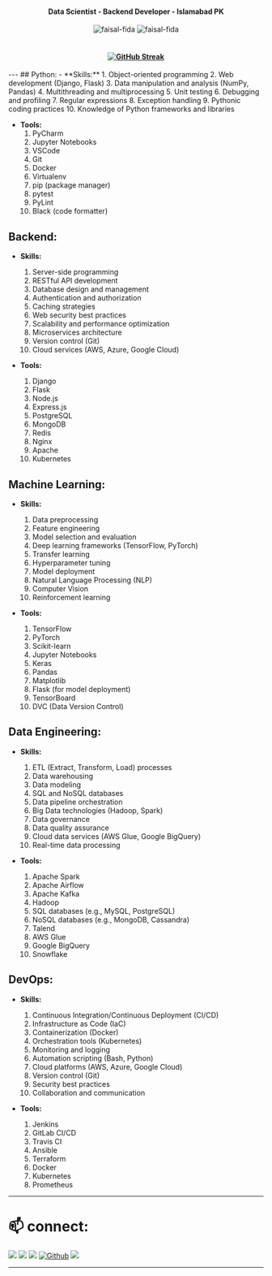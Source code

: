 <h4 align="center">Data Scientist - Backend Developer - Islamabad PK</h4>
<div align="center">
  <img src="https://img.shields.io/badge/-Faisal Fida-0072b1?style=flat-square&logo=Linkedin&logoColor=white&link=https://www.linkedin.com/in/faisal-fida" alt="faisal-fida" />
  <img src="https://komarev.com/ghpvc/?username=faisal-fida" alt="faisal-fida" />
</div>
<br>


<h4 align="center"><a href="https://git.io/streak-stats"><img src="https://streak-stats.demolab.com?user=faisal-fida&theme=dark&hide_border=true" alt="GitHub Streak" /></a></h4>
---
## Python:
- **Skills:**
  1. Object-oriented programming
  2. Web development (Django, Flask)
  3. Data manipulation and analysis (NumPy, Pandas)
  4. Multithreading and multiprocessing
  5. Unit testing
  6. Debugging and profiling
  7. Regular expressions
  8. Exception handling
  9. Pythonic coding practices
  10. Knowledge of Python frameworks and libraries

- **Tools:**
  1. PyCharm
  2. Jupyter Notebooks
  3. VSCode
  4. Git
  5. Docker
  6. Virtualenv
  7. pip (package manager)
  8. pytest
  9. PyLint
  10. Black (code formatter)

## Backend:
- **Skills:**
  1. Server-side programming
  2. RESTful API development
  3. Database design and management
  4. Authentication and authorization
  5. Caching strategies
  6. Web security best practices
  7. Scalability and performance optimization
  8. Microservices architecture
  9. Version control (Git)
  10. Cloud services (AWS, Azure, Google Cloud)

- **Tools:**
  1. Django
  2. Flask
  3. Node.js
  4. Express.js
  5. PostgreSQL
  6. MongoDB
  7. Redis
  8. Nginx
  9. Apache
  10. Kubernetes

## Machine Learning:
- **Skills:**
  1. Data preprocessing
  2. Feature engineering
  3. Model selection and evaluation
  4. Deep learning frameworks (TensorFlow, PyTorch)
  5. Transfer learning
  6. Hyperparameter tuning
  7. Model deployment
  8. Natural Language Processing (NLP)
  9. Computer Vision
  10. Reinforcement learning

- **Tools:**
  1. TensorFlow
  2. PyTorch
  3. Scikit-learn
  4. Jupyter Notebooks
  5. Keras
  6. Pandas
  7. Matplotlib
  8. Flask (for model deployment)
  9. TensorBoard
  10. DVC (Data Version Control)

## Data Engineering:
- **Skills:**
  1. ETL (Extract, Transform, Load) processes
  2. Data warehousing
  3. Data modeling
  4. SQL and NoSQL databases
  5. Data pipeline orchestration
  6. Big Data technologies (Hadoop, Spark)
  7. Data governance
  8. Data quality assurance
  9. Cloud data services (AWS Glue, Google BigQuery)
  10. Real-time data processing

- **Tools:**
  1. Apache Spark
  2. Apache Airflow
  3. Apache Kafka
  4. Hadoop
  5. SQL databases (e.g., MySQL, PostgreSQL)
  6. NoSQL databases (e.g., MongoDB, Cassandra)
  7. Talend
  8. AWS Glue
  9. Google BigQuery
  10. Snowflake

## DevOps:
- **Skills:**
  1. Continuous Integration/Continuous Deployment (CI/CD)
  2. Infrastructure as Code (IaC)
  3. Containerization (Docker)
  4. Orchestration tools (Kubernetes)
  5. Monitoring and logging
  6. Automation scripting (Bash, Python)
  7. Cloud platforms (AWS, Azure, Google Cloud)
  8. Version control (Git)
  9. Security best practices
  10. Collaboration and communication

- **Tools:**
  1. Jenkins
  2. GitLab CI/CD
  3. Travis CI
  4. Ansible
  5. Terraform
  6. Docker
  7. Kubernetes
  8. Prometheus
  

---

# 📫 connect:

<p align = "center">
 
 [<img src="https://img.shields.io/badge/linkedin-%230077B5.svg?&style=for-the-badge&logo=linkedin&logoColor=white" />](https://www.linkedin.com/in/faisal-fida/) 
[<img src="https://img.shields.io/badge/medium-%2312100E.svg?&style=for-the-badge&logo=medium&logoColor=white" />](https://medium.com/@faisal-fida)
[<img src = "https://img.shields.io/badge/instagram-%23E4405F.svg?&style=for-the-badge&logo=instagram&logoColor=white">](https://www.instagram.com/faisalfida.4/)
<a href="https://github.com/faisal-fida" target="_blank"><img alt="Github" src="https://img.shields.io/badge/GitHub-%2312100E.svg?&style=for-the-badge&logo=Github&logoColor=blue" /></a>
[<img src="https://img.shields.io/badge/facebook-%231877F2.svg?&style=for-the-badge&logo=facebook&logoColor=white" />](https://www.facebook.com/faisal-fida.4)

</p>

---
